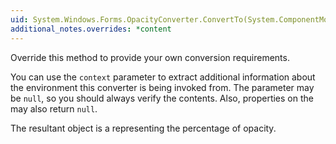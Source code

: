 ```yaml
---
uid: System.Windows.Forms.OpacityConverter.ConvertTo(System.ComponentModel.ITypeDescriptorContext,System.Globalization.CultureInfo,System.Object,System.Type)
additional_notes.overrides: *content
---
```


<p>Override this method to provide your own conversion requirements.  
  
 You can use the <code>context</code> parameter to extract additional information about the environment this converter is being invoked from. The parameter may be `null`, so you should always verify the contents. Also, properties on the <xref href="System.ComponentModel.ITypeDescriptorContext"></xref> may also return `null`.  
  
 The resultant object is a <xref href="System.String"></xref> representing the percentage of opacity.</p>


